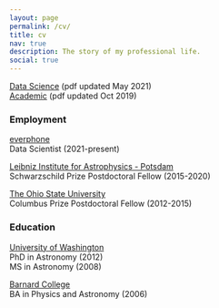 ```yaml
---
layout: page
permalink: /cv/
title: cv
nav: true
description: The story of my professional life.
social: true
---
```

<a href="/assets/pdf/sjs_cv_datascience_2021.pdf">Data Science</a> (pdf updated May 2021)   
<a href="/assets/pdf/sjs_cv_academic_2019.pdf">Academic</a> (pdf updated Oct 2019) 

### Employment
[everphone](https://www.everphone.com/en/)  
Data Scientist (2021-present)

[Leibniz Institute for Astrophysics - Potsdam](https://www.aip.de)  
Schwarzschild Prize Postdoctoral Fellow (2015-2020)  

[The Ohio State University](https://astronomy.osu.edu/)  
Columbus Prize Postdoctoral Fellow (2012-2015)  

### Education
[University of Washington](http://www.astro.washington.edu/)  
PhD in Astronomy (2012)  
MS in Astronomy (2008)  
 
[Barnard College](https://physics.barnard.edu/)  
BA in Physics and Astronomy (2006)



